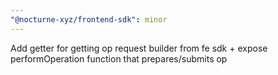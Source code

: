 ```yaml
---
"@nocturne-xyz/frontend-sdk": minor
---
```


Add getter for getting op request builder from fe sdk + expose performOperation function that prepares/submits op
